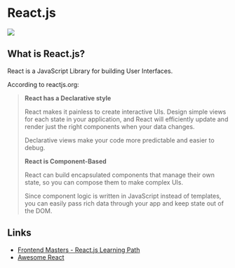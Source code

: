 # React.js 

![](https://www.traininginstitutepune.in/wp-content/uploads/2019/10/react-js-banner.png)

## What is React.js?
React is a JavaScript Library for building User Interfaces.

According to reactjs.org:
> **React has a Declarative style**
>
>React makes it painless to create interactive UIs. Design simple views for each state in your application, and React will efficiently update and render just the right components when your data changes.
>
>Declarative views make your code more predictable and easier to debug.
>
>**React is Component-Based**
>
>React can build encapsulated components that manage their own state, so you can compose them to make complex UIs.
>
>Since component logic is written in JavaScript instead of templates, you can easily pass rich data through your app and keep state out of the DOM.

## Links
- [Frontend Masters - React.js Learning Path](https://frontendmasters.com/learn/react/)
- [Awesome React](https://github.com/enaqx/awesome-react#react)